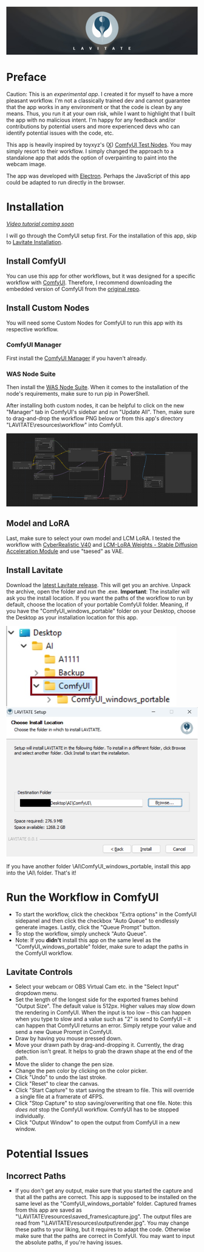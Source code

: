 ![LAVITATE Header Image](./images/header_01.jpg)

# Preface
Caution: This is an _experimental app_. I created it for myself to have a more pleasant workflow. I'm not a classically trained dev and cannot guarantee that the app works in any environment or that the code is clean by any means. Thus, you run it at your own risk, while I want to highlight that I built the app with no malicious intent. I'm happy for any feedback and/or contributions by potential users and more experienced devs who can identify potential issues with the code, etc.

This app is heavily inspired by toyxyz's ([X](https://twitter.com/toyxyz3)) [ComfyUI Test Nodes](https://github.com/toyxyz/ComfyUI_toyxyz_test_nodes). You may simply resort to their workflow. I simply changed the approach to a standalone app that adds the option of overpainting to paint into the webcam image.

The app was developed with [Electron](https://github.com/electron/electron). Perhaps the JavaScript of this app could be adapted to run directly in the browser.

# Installation
_[Video tutorial coming soon](https://www.youtube.com/@miroxleon)_

I will go through the ComfyUI setup first. For the installation of this app, skip to [Lavitate Installation](https://github.com/miroleon/lavitate?tab=readme-ov-file#install-lavitate).

## Install ComfyUI
You can use this app for other workflows, but it was designed for a specific workflow with [ComfyUI](https://github.com/comfyanonymous/ComfyUI). Therefore, I recommend downloading the embedded version of ComfyUI from the [original repo](https://github.com/comfyanonymous/ComfyUI?tab=readme-ov-file#direct-link-to-download).

## Install Custom Nodes
You will need some Custom Nodes for ComfyUI to run this app with its respective workflow.

### ComfyUI Manager
First install the [ComfyUI Manager](https://github.com/ltdrdata/ComfyUI-Manager?tab=readme-ov-file#installation) if you haven't already.

### WAS Node Suite
Then install the [WAS Node Suite](https://github.com/WASasquatch/was-node-suite-comfyui?tab=readme-ov-file#recommended-installation). When it comes to the installation of the node's requirements, make sure to run pip in PowerShell.

After installing both custom nodes, it can be helpful to click on the new "Manager" tab in ComfyUI's sidebar and run "Update All".
Then, make sure to drag-and-drop the workflow PNG below or from this app's directory "LAVITATE\\resources\\workflow" into ComfyUI.

![LAVITATE Header Image](./workflow/workflow_v0-1.png)

## Model and LoRA
Last, make sure to select your own model and LCM LoRA. I tested the workflow with [CyberRealistic V40](https://civitai.com/models/15003/cyberrealistic) and [LCM-LoRA Weights - Stable Diffusion Acceleration Module](https://civitai.com/models/195519/lcm-lora-weights-stable-diffusion-acceleration-module) and use "taesed" as VAE.

## Install Lavitate
Download the [latest Lavitate release](https://github.com/miroleon/lavitate/releases/tag/0.0.1-pre). This will get you an archive. Unpack the archive, open the folder and run the .exe.
**Important**: The installer will ask you the install location. If you want the paths of the workflow to run by default, choose the location of your portable ComfyUI folder. Meaning, if you have the "ComfyUI_windows_portable" folder on your Desktop, choose the Desktop as your installation location for this app.

![LAVITATE Installation Location](./images/installation_location_01.jpg)
![LAVITATE Installation Location](./images/installation_location_02.jpg)

If you have another folder \AI\ComfyUI_windows_portable, install this app into the \AI\ folder. That's it!

# Run the Workflow in ComfyUI
- To start the workflow, click the checkbox "Extra options" in the ComfyUI sidepanel and then click the checkbox "Auto Queue" to endlessly generate images. Lastly, click the "Queue Prompt" button.
- To stop the workflow, simply uncheck "Auto Queue".
- Note: If you **didn't** install this app on the same level as the "ComfyUI_windows_portable" folder, make sure to adapt the paths in the ComfyUI workflow.

## Lavitate Controls
- Select your webcam or OBS Virtual Cam etc. in the "Select Input" dropdown menu.
- Set the length of the longest side for the exported frames behind "Output Size". The default value is 512px. Higher values may slow down the rendering in ComfyUI. When the input is too low – this can happen when you type to slow and a value such as "2" is send to ComfyUI – it can happen that ComfyUI returns an error. Simply retype your value and send a new Queue Prompt in ComfyUI.
- Draw by having you mouse pressed down.
- Move your drawn path by drag-and-dropping it. Currently, the drag detection isn't great. It helps to grab the drawn shape at the end of the path.
- Move the slider to change the pen size.
- Change the pen color by clicking on the color picker.
- Click "Undo" to undo the last stroke.
- Click "Reset" to clear the canvas.
- Click "Start Capture" to start saving the stream to file. This will override a single file at a framerate of 4FPS.
- Click "Stop Capture" to stop saving/overwriting that one file. Note: this *does not* stop the ComfyUI workflow. ComfyUI has to be stopped individually.
- Click "Output Window" to open the output from ComfyUI in a new window.

# Potential Issues
## Incorrect Paths
- If you don't get any output, make sure that you started the capture and that all the paths are correct. This app is supposed to be installed on the same level as the "ComfyUI_windows_portable" folder. Captured frames from this app are saved as "\\LAVITATE\\resources\\saved_frames\\capture.jpg". The output files are read from "\\LAVITATE\\resources\\output\\render.jpg". You may change these paths to your liking, but it requires to adapt the code. Otherwise make sure that the paths are correct in ComfyUI. You may want to input the absolute paths, if you're having issues.